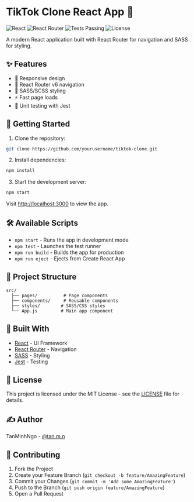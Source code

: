 # TikTok Clone React App 🎵
![React](https://img.shields.io/badge/React-19.1.0-blue?logo=react)
![React Router](https://img.shields.io/badge/React_Router-6.30.0-CA4245?logo=react-router)
![Tests Passing](https://img.shields.io/badge/Tests-passing-brightgreen?logo=github)
![License](https://img.shields.io/badge/License-MIT-yellow.svg)

A modern React application built with React Router for navigation and SASS for styling.

## ✨ Features

- 📱 Responsive design
- 🔄 React Router v6 navigation 
- 🎨 SASS/SCSS styling
- ⚡️ Fast page loads
- 🧪 Unit testing with Jest

## 🚀 Getting Started

1. Clone the repository:
```bash
git clone https://github.com/yourusername/tiktok-clone.git
```

2. Install dependencies:
```bash
npm install
```

3. Start the development server:
```bash
npm start
```

Visit [http://localhost:3000](http://localhost:3000) to view the app.

## 🛠️ Available Scripts

- `npm start` - Runs the app in development mode
- `npm test` - Launches the test runner
- `npm run build` - Builds the app for production
- `npm run eject` - Ejects from Create React App

## 📁 Project Structure

```
src/
  ├── pages/          # Page components
  ├── components/     # Reusable components
  ├── styles/        # SASS/CSS styles
  └── App.js         # Main app component
```

## 🔧 Built With

- [React](https://reactjs.org/) - UI Framework
- [React Router](https://reactrouter.com/) - Navigation
- [SASS](https://sass-lang.com/) - Styling
- [Jest](https://jestjs.io/) - Testing

## 📝 License

This project is licensed under the MIT License - see the [LICENSE](LICENSE) file for details.

## ✍️ Author

TanMinhNgo - [@tan.m.n](https://github.com/TanMinhNgo)

## 🤝 Contributing

1. Fork the Project
2. Create your Feature Branch (`git checkout -b feature/AmazingFeature`)
3. Commit your Changes (`git commit -m 'Add some AmazingFeature'`)
4. Push to the Branch (`git push origin feature/AmazingFeature`)
5. Open a Pull Request
